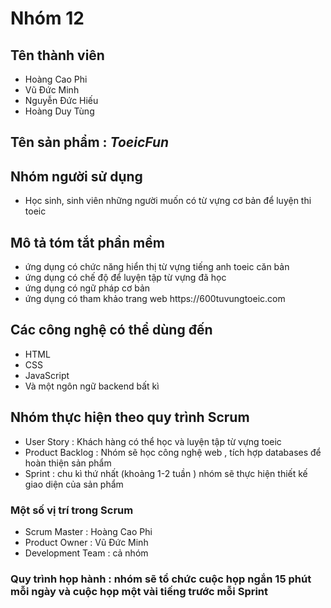 <!DOCTYPE html>
<html>
    <head>
        <mate charest="utf-8" />
    </head>
    <body>
        <h1>Nhóm 12</h1>
			<h2>
			Tên thành viên
			</h2>
		<ul>
			<li>Hoàng Cao Phi</li>
			<li>Vũ Đức Minh</li>
			<li>Nguyễn Đức Hiếu</li>
			<li>Hoàng Duy Tùng</li>
		</ul>
			<h2>
			Tên sản phẩm : <i>ToeicFun</i>
			</h2>
			<h2>
			Nhóm người sử dụng
			</h2>
			<ul>
			<li>Học sinh, sinh viên những người muốn có từ vựng cơ bản để luyện thi toeic</li>
			</ul>
			<h2>
			Mô tả tóm tắt phần mềm
			</h2>
			<ul>
				<li>ứng dụng có chức năng hiển thị  từ vựng tiếng anh toeic căn bản</li>
				<li>ứng dụng có chế độ để luyện tập từ vựng đã học</li>
				<li>ứng dụng có ngữ pháp cơ bản</li>
				<li>ứng dụng có tham khảo trang web https://600tuvungtoeic.com</li>
			</ul>
			<h2>
			Các công nghệ có thể dùng đến
			</h2>
			<ul>
					<li>HTML</li>
					<li>CSS</li>
					<li>JavaScript</li>
					<li>Và một ngôn ngữ backend bất kì</li>
			</ul>
	    <h2>Nhóm thực hiện theo quy trình Scrum</h2>
	    <ul>
		    <li>User Story : Khách hàng có thể học và luyện tập từ vựng toeic</li>
		    <li>Product Backlog : Nhóm sẽ học công nghệ web , tích hợp databases để hoàn thiện sản phẩm</li>
		    <li>Sprint : chu kì thứ nhất (khoảng 1-2 tuần ) nhóm sẽ thực hiện thiết kế giao diện của sản phẩm</li>
	    </ul>
	    <h3>Một số vị trí trong Scrum</h3>
	    <ul>
		    <li>Scrum Master : Hoàng Cao Phi</li>
		    <li>Product Owner : Vũ Đức Minh</li>
		    <li>Development Team : cả nhóm</li>
	    </ul>
	    <h3>Quy trình họp hành : nhóm sẽ tổ chức cuộc họp ngắn 15 phút mỗi ngày và cuộc họp một vài tiếng trước mỗi Sprint</h3>
	    
</html>
